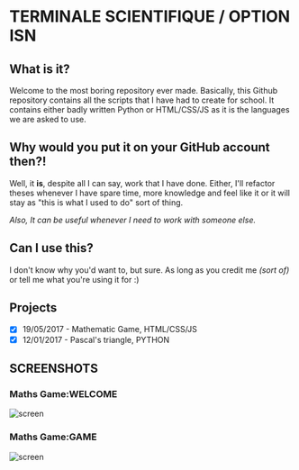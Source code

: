 # TERMINALE SCIENTIFIQUE / OPTION ISN
## What is it?
Welcome to the most boring repository ever made.
Basically, this Github repository contains all the scripts that I have had to create for school. It contains either badly written Python or HTML/CSS/JS as it is the languages we are asked to use.

## Why would you put it on your GitHub account then?!
Well, it **is**, despite all I can say, work that I have done.
Either, I'll refactor theses whenever I have spare time, more knowledge and feel like it or it will stay as "this is what I used to do" sort of thing.

*Also, It can be useful whenever I need to work with someone else.*

## Can I use this?
I don't know why you'd want to, but sure.
As long as you credit me *(sort of)* or tell me what you're using it for :)

## Projects
- [x] 19/05/2017 - Mathematic Game,   HTML/CSS/JS
- [x] 12/01/2017 - Pascal's triangle, PYTHON

## SCREENSHOTS
### Maths Game:WELCOME
![screen](https://lut.im/6uoyV0VC45/wMbZleGX6EwHWmLI.png)
### Maths Game:GAME
![screen](https://lut.im/mAClkN9e4g/U0FsvteynTCLGKnh.png)